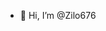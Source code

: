 - 👋 Hi, I’m @Zilo676

<!---
Zilo676/Zilo676 is a ✨ special ✨ repository because its `README.md` (this file) appears on your GitHub profile.
You can click the Preview link to take a look at your changes.
--->
